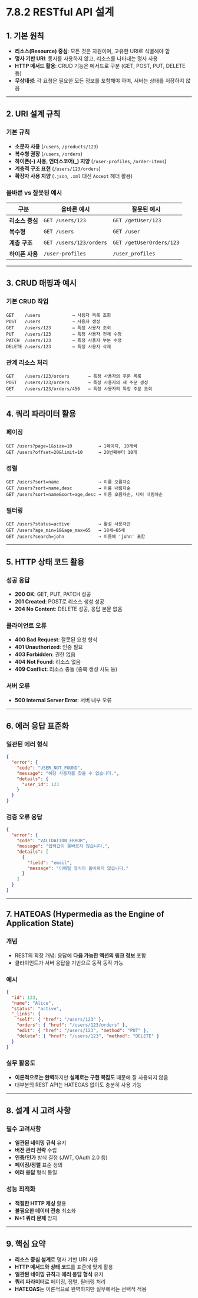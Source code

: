 # 7.8.2 RESTful API 설계

## 1. 기본 원칙
- **리소스(Resource) 중심**: 모든 것은 자원이며, 고유한 URI로 식별해야 함
- **명사 기반 URI**: 동사를 사용하지 않고, 리소스를 나타내는 명사 사용
- **HTTP 메서드 활용**: CRUD 기능은 메서드로 구분 (GET, POST, PUT, DELETE 등)
- **무상태성**: 각 요청은 필요한 모든 정보를 포함해야 하며, 서버는 상태를 저장하지 않음

---

## 2. URI 설계 규칙

### 기본 규칙
- **소문자 사용** (`/users`, `/products/123`)
- **복수형 권장** (`/users`, `/orders`)
- **하이픈(-) 사용, 언더스코어(_) 지양** (`/user-profiles`, `/order-items`)
- **계층적 구조 표현** (`/users/123/orders`)
- **확장자 사용 지양** (`.json`, `.xml` 대신 `Accept` 헤더 활용)

### 올바른 vs 잘못된 예시

| 구분 | 올바른 예시 | 잘못된 예시 |
|------|-------------|-------------|
| **리소스 중심** | `GET /users/123` | `GET /getUser/123` |
| **복수형** | `GET /users` | `GET /user` |
| **계층 구조** | `GET /users/123/orders` | `GET /getUserOrders/123` |
| **하이픈 사용** | `/user-profiles` | `/user_profiles` |

---

## 3. CRUD 매핑과 예시

### 기본 CRUD 작업
```text
GET    /users            → 사용자 목록 조회
POST   /users            → 사용자 생성
GET    /users/123        → 특정 사용자 조회
PUT    /users/123        → 특정 사용자 전체 수정
PATCH  /users/123        → 특정 사용자 부분 수정
DELETE /users/123        → 특정 사용자 삭제
```

### 관계 리소스 처리
```text
GET    /users/123/orders       → 특정 사용자의 주문 목록
POST   /users/123/orders       → 특정 사용자의 새 주문 생성
GET    /users/123/orders/456   → 특정 사용자의 특정 주문 조회
```

---

## 4. 쿼리 파라미터 활용

### 페이징
```text
GET /users?page=1&size=10          → 1페이지, 10개씩
GET /users?offset=20&limit=10      → 20번째부터 10개
```

### 정렬
```text
GET /users?sort=name               → 이름 오름차순
GET /users?sort=name,desc          → 이름 내림차순
GET /users?sort=name&sort=age,desc → 이름 오름차순, 나이 내림차순
```

### 필터링
```text
GET /users?status=active           → 활성 사용자만
GET /users?age_min=18&age_max=65   → 18세~65세
GET /users?search=john             → 이름에 'john' 포함
```

---

## 5. HTTP 상태 코드 활용

### 성공 응답
- **200 OK**: GET, PUT, PATCH 성공
- **201 Created**: POST로 리소스 생성 성공
- **204 No Content**: DELETE 성공, 응답 본문 없음

### 클라이언트 오류
- **400 Bad Request**: 잘못된 요청 형식
- **401 Unauthorized**: 인증 필요
- **403 Forbidden**: 권한 없음
- **404 Not Found**: 리소스 없음
- **409 Conflict**: 리소스 충돌 (중복 생성 시도 등)

### 서버 오류
- **500 Internal Server Error**: 서버 내부 오류

---

## 6. 에러 응답 표준화

### 일관된 에러 형식
```json
{
  "error": {
    "code": "USER_NOT_FOUND",
    "message": "해당 사용자를 찾을 수 없습니다.",
    "details": {
      "user_id": 123
    }
  }
}
```

### 검증 오류 응답
```json
{
  "error": {
    "code": "VALIDATION_ERROR",
    "message": "입력값이 올바르지 않습니다.",
    "details": [
      {
        "field": "email",
        "message": "이메일 형식이 올바르지 않습니다."
      }
    ]
  }
}
```

---

## 7. HATEOAS (Hypermedia as the Engine of Application State)

### 개념
- REST의 확장 개념: 응답에 **다음 가능한 액션의 링크 정보** 포함
- 클라이언트가 서버 응답을 기반으로 동적 동작 가능

### 예시
```json
{
  "id": 123,
  "name": "Alice",
  "status": "active",
  "_links": {
    "self": { "href": "/users/123" },
    "orders": { "href": "/users/123/orders" },
    "edit": { "href": "/users/123", "method": "PUT" },
    "delete": { "href": "/users/123", "method": "DELETE" }
  }
}
```

### 실무 활용도
- **이론적으로는 완벽**하지만 **실제로는 구현 복잡도** 때문에 잘 사용되지 않음
- 대부분의 REST API는 HATEOAS 없이도 충분히 사용 가능

---

## 8. 설계 시 고려 사항

### 필수 고려사항
- **일관된 네이밍 규칙** 유지
- **버전 관리 전략** 수립
- **인증/인가** 방식 결정 (JWT, OAuth 2.0 등)
- **페이징/정렬** 표준 정의
- **에러 응답** 형식 통일

### 성능 최적화
- **적절한 HTTP 캐싱** 활용
- **불필요한 데이터 전송** 최소화
- **N+1 쿼리 문제** 방지

---

## 9. 핵심 요약
- **리소스 중심 설계**로 명사 기반 URI 사용
- **HTTP 메서드와 상태 코드**를 표준에 맞게 활용
- **일관된 네이밍 규칙**과 **에러 응답 형식** 유지
- **쿼리 파라미터**로 페이징, 정렬, 필터링 처리
- **HATEOAS**는 이론적으로 완벽하지만 실무에서는 선택적 적용